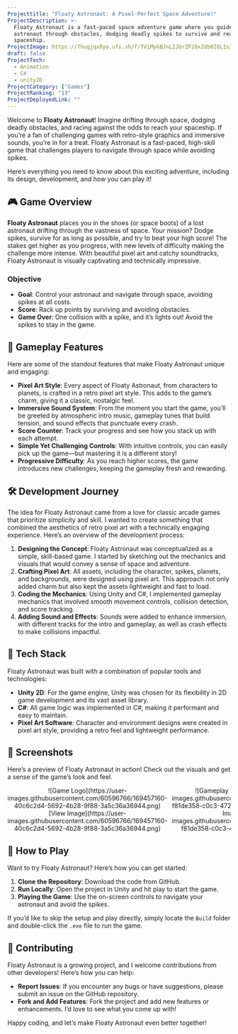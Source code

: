 ```yaml
---
Projecttitle: "Floaty Astronaut: A Pixel-Perfect Space Adventure!"
ProjectDescription: >-
  Floaty Astronaut is a fast-paced space adventure game where you guide a lost
  astronaut through obstacles, dodging deadly spikes to survive and reach your
  spaceship.
ProjectImage: https://7huqjqx8yo.ufs.sh/f/TViMykBJnLIJUrZF28xZdb0IOL1s3KJqktcxwpW9faXP2muE
draft: false
ProjectTech:
  - Animation
  - C#
  - unity2D
ProjectCategory: ["Games"]
ProjectRanking: "13"
ProjectDeployedLink: ""
---
```


Welcome to **Floaty Astronaut**! Imagine drifting through space, dodging deadly obstacles, and racing against the odds to reach your spaceship. If you’re a fan of challenging games with retro-style graphics and immersive sounds, you’re in for a treat. Floaty Astronaut is a fast-paced, high-skill game that challenges players to navigate through space while avoiding spikes.

Here’s everything you need to know about this exciting adventure, including its design, development, and how you can play it!

## 🎮 Game Overview

**Floaty Astronaut** places you in the shoes (or space boots) of a lost astronaut drifting through the vastness of space. Your mission? Dodge spikes, survive for as long as possible, and try to beat your high score! The stakes get higher as you progress, with new levels of difficulty making the challenge more intense. With beautiful pixel art and catchy soundtracks, Floaty Astronaut is visually captivating and technically impressive.

### Objective

- **Goal**: Control your astronaut and navigate through space, avoiding spikes at all costs.
- **Score**: Rack up points by surviving and avoiding obstacles.
- **Game Over**: One collision with a spike, and it’s lights out! Avoid the spikes to stay in the game.

## 🌌 Gameplay Features

Here are some of the standout features that make Floaty Astronaut unique and engaging:

- **Pixel Art Style**: Every aspect of Floaty Astronaut, from characters to planets, is crafted in a retro pixel art style. This adds to the game’s charm, giving it a classic, nostalgic feel.
- **Immersive Sound System**: From the moment you start the game, you’ll be greeted by atmospheric intro music, gameplay tunes that build tension, and sound effects that punctuate every crash.
- **Score Counter**: Track your progress and see how you stack up with each attempt.
- **Simple Yet Challenging Controls**: With intuitive controls, you can easily pick up the game—but mastering it is a different story!
- **Progressive Difficulty**: As you reach higher scores, the game introduces new challenges, keeping the gameplay fresh and rewarding.

## 🛠 Development Journey

The idea for Floaty Astronaut came from a love for classic arcade games that prioritize simplicity and skill. I wanted to create something that combined the aesthetics of retro pixel art with a technically engaging experience. Here’s an overview of the development process:

1. **Designing the Concept**: Floaty Astronaut was conceptualized as a simple, skill-based game. I started by sketching out the mechanics and visuals that would convey a sense of space and adventure.
2. **Crafting Pixel Art**: All assets, including the character, spikes, planets, and backgrounds, were designed using pixel art. This approach not only added charm but also kept the assets lightweight and fast to load.
3. **Coding the Mechanics**: Using Unity and C#, I implemented gameplay mechanics that involved smooth movement controls, collision detection, and score tracking.
4. **Adding Sound and Effects**: Sounds were added to enhance immersion, with different tracks for the intro and gameplay, as well as crash effects to make collisions impactful.

## 🧰 Tech Stack

Floaty Astronaut was built with a combination of popular tools and technologies:

- **Unity 2D**: For the game engine, Unity was chosen for its flexibility in 2D game development and its vast asset library.
- **C#**: All game logic was implemented in C#, making it performant and easy to maintain.
- **Pixel Art Software**: Character and environment designs were created in pixel art style, providing a retro feel and lightweight performance.

## 📸 Screenshots

Here’s a preview of Floaty Astronaut in action! Check out the visuals and get a sense of the game’s look and feel.

<div style="display: flex; gap: 10px; overflow-x: auto;">
  <div style="text-align: center;">
    ![Game
    Logo](https://user-images.githubusercontent.com/60596766/169457160-40c6c2d4-5692-4b28-9f88-3a5c36a36944.png)
    [View
    Image](https://user-images.githubusercontent.com/60596766/169457160-40c6c2d4-5692-4b28-9f88-3a5c36a36944.png)
  </div>
  <div style="text-align: center;">
    ![Gameplay Screenshot
    1](https://user-images.githubusercontent.com/60596766/169454198-f81de358-c0c3-4725-9ccb-31ea56eae924.png)
    [View
    Image](https://user-images.githubusercontent.com/60596766/169454198-f81de358-c0c3-4725-9ccb-31ea56eae924.png)
  </div>
  <div style="text-align: center;">
    ![Gameplay Screenshot
    2](https://user-images.githubusercontent.com/60596766/169454209-9c8b4271-158f-497d-baaa-1b27c5479426.png)
    [View
    Image](https://user-images.githubusercontent.com/60596766/169454209-9c8b4271-158f-497d-baaa-1b27c5479426.png)
  </div>
  <div style="text-align: center;">
    ![Gameplay Screenshot
    3](https://user-images.githubusercontent.com/60596766/169454231-10643e55-f338-45cb-9e6b-fd75c05eed2e.png)
    [View
    Image](https://user-images.githubusercontent.com/60596766/169454231-10643e55-f338-45cb-9e6b-fd75c05eed2e.png)
  </div>
</div>

## 🚀 How to Play

Want to try Floaty Astronaut? Here’s how you can get started:

1. **Clone the Repository**: Download the code from GitHub.
2. **Run Locally**: Open the project in Unity and hit play to start the game.
3. **Playing the Game**: Use the on-screen controls to navigate your astronaut and avoid the spikes.

If you’d like to skip the setup and play directly, simply locate the `Build` folder and double-click the `.exe` file to run the game.

## 🤝 Contributing

Floaty Astronaut is a growing project, and I welcome contributions from other developers! Here’s how you can help:

- **Report Issues**: If you encounter any bugs or have suggestions, please submit an issue on the GitHub repository.
- **Fork and Add Features**: Fork the project and add new features or enhancements. I’d love to see what you come up with!

Happy coding, and let’s make Floaty Astronaut even better together!
